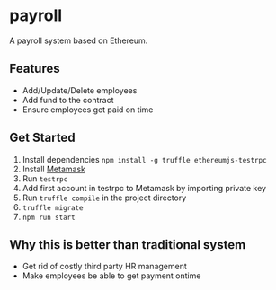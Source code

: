 # payroll

A payroll system based on Ethereum.

## Features

* Add/Update/Delete employees
* Add fund to the contract
* Ensure employees get paid on time

## Get Started

1. Install dependencies `npm install -g truffle ethereumjs-testrpc`
1. Install [Metamask](https://metamask.io/)
1. Run `testrpc`
1. Add first account in testrpc to Metamask by importing private key
1. Run `truffle compile` in the project directory
1. `truffle migrate`
1. `npm run start`

## Why this is better than traditional system

* Get rid of costly third party HR management
* Make employees be able to get payment ontime